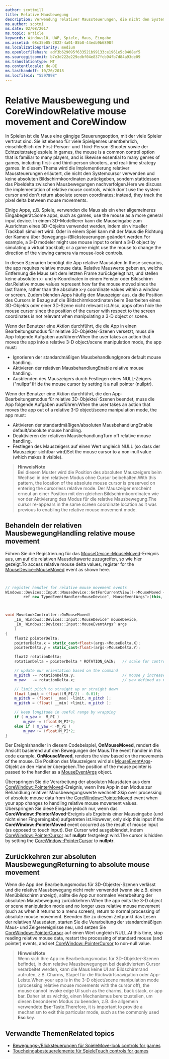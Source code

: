 ```yaml
---
author: scottmill
title: Relative Mausbewegung
description: Verwendung relativer Maussteuerungen, die nicht den Systemcursor verwenden und keine absoluten Bildschirmkoordinaten zurückgeben, um das Pixeldelta zwischen Mausebewegungen in Spielen nachzuverfolgen.
ms.author: scotmi
ms.date: 02/08/2017
ms.topic: article
keywords: Windows10, UWP, Spiele, Maus, Eingabe
ms.assetid: 08c35e05-2822-4a01-85b8-44edb9b6898f
ms.localizationpriority: medium
ms.openlocfilehash: adf3b629095f633521b99133ce1961e5c8408ef5
ms.sourcegitcommit: b7e3d222e229cdbf04e837fcb94fb7d84a93de09
ms.translationtype: MT
ms.contentlocale: de-DE
ms.lasthandoff: 10/26/2018
ms.locfileid: "5597898"
---
```

# <a name="relative-mouse-movement-and-corewindow"></a><span data-ttu-id="d0aa2-104">Relative Mausbewegung und CoreWindow</span><span class="sxs-lookup"><span data-stu-id="d0aa2-104">Relative mouse movement and CoreWindow</span></span>

<span data-ttu-id="d0aa2-105">In Spielen ist die Maus eine gängige Steuerungsoption, mit der viele Spieler vertraut sind. Sie ist ebenso für viele Spielgenres unentbehrlich, einschließlich der First-Person- und Third-Person-Shooter sowie der Echtzeitstrategiespiele.</span><span class="sxs-lookup"><span data-stu-id="d0aa2-105">In games, the mouse is a common control option that is familiar to many players, and is likewise essential to many genres of games, including first- and third-person shooters, and real-time strategy games.</span></span> <span data-ttu-id="d0aa2-106">In diesem Thema wird die Implementierung relativer Maussteuerungen erläutert, die nicht den Systemcursor verwenden und keine absoluten Bildschirmkoordinaten zurückgeben, sondern stattdessen das Pixeldelta zwischen Mausbewegungen nachverfolgen.</span><span class="sxs-lookup"><span data-stu-id="d0aa2-106">Here we discuss the implementation of relative mouse controls, which don't use the system cursor and don't return absolute screen coordinates; instead, they track the pixel delta between mouse movements.</span></span>

<span data-ttu-id="d0aa2-107">Einige Apps, z.B. Spiele, verwenden die Maus als ein eher allgemeineres Eingabegerät.</span><span class="sxs-lookup"><span data-stu-id="d0aa2-107">Some apps, such as games, use the mouse as a more general input device.</span></span> <span data-ttu-id="d0aa2-108">In einem 3D-Modellierer kann die Mauseingabe zum Ausrichten eines 3D-Objekts verwendet werden, indem ein virtueller Trackball simuliert wird. Oder in einem Spiel kann mit der Maus die Richtung der Kamera über Bewegungs-/Blicksteuerungen geändert werden.</span><span class="sxs-lookup"><span data-stu-id="d0aa2-108">For example, a 3-D modeler might use mouse input to orient a 3-D object by simulating a virtual trackball; or a game might use the mouse to change the direction of the viewing camera via mouse-look controls.</span></span> 

<span data-ttu-id="d0aa2-109">In diesen Szenarien benötigt die App relative Mausdaten.</span><span class="sxs-lookup"><span data-stu-id="d0aa2-109">In these scenarios, the app requires relative mouse data.</span></span> <span data-ttu-id="d0aa2-110">Relative Mauswerte geben an, welche Entfernung die Maus seit dem letzten Frame zurückgelegt hat, und stellen keine absoluten x- und y-Koordinaten in einem Fenster oder Bildschirm dar.</span><span class="sxs-lookup"><span data-stu-id="d0aa2-110">Relative mouse values represent how far the mouse moved since the last frame, rather than the absolute x-y coordinate values within a window or screen.</span></span> <span data-ttu-id="d0aa2-111">Zudem blenden Apps häufig den Mauszeiger aus, da die Position des Cursors in Bezug auf die Bildschirmkoordinaten beim Bearbeiten eines 3D-Objekts oder einer 3D-Szene nicht relevant ist.</span><span class="sxs-lookup"><span data-stu-id="d0aa2-111">Also, apps often hide the mouse cursor since the position of the cursor with respect to the screen coordinates is not relevant when manipulating a 3-D object or scene.</span></span> 

<span data-ttu-id="d0aa2-112">Wenn der Benutzer eine Aktion durchführt, die die App in einen Bearbeitungsmodus für relative 3D-Objekte/-Szenen versetzt, muss die App folgende Aufgaben ausführen:</span><span class="sxs-lookup"><span data-stu-id="d0aa2-112">When the user takes an action that moves the app into a relative 3-D object/scene manipulation mode, the app must:</span></span> 
- <span data-ttu-id="d0aa2-113">Ignorieren der standardmäßigen Mausbehandlung</span><span class="sxs-lookup"><span data-stu-id="d0aa2-113">Ignore default mouse handling.</span></span>
- <span data-ttu-id="d0aa2-114">Aktivieren der relativen Mausbehandlung</span><span class="sxs-lookup"><span data-stu-id="d0aa2-114">Enable relative mouse handling.</span></span>
- <span data-ttu-id="d0aa2-115">Ausblenden des Mauszeigers durch Festlegen eines NULL-Zeigers ("nullptr")</span><span class="sxs-lookup"><span data-stu-id="d0aa2-115">Hide the mouse cursor by setting it a null pointer (nullptr).</span></span> 

<span data-ttu-id="d0aa2-116">Wenn der Benutzer eine Aktion durchführt, die den App-Bearbeitungsmodus für relative 3D-Objekte/-Szenen beendet, muss die App folgende Aufgaben ausführen:</span><span class="sxs-lookup"><span data-stu-id="d0aa2-116">When the user takes an action that moves the app out of a relative 3-D object/scene manipulation mode, the app must:</span></span> 
- <span data-ttu-id="d0aa2-117">Aktivieren der standardmäßigen/absoluten Mausbehandlung</span><span class="sxs-lookup"><span data-stu-id="d0aa2-117">Enable default/absolute mouse handling.</span></span>
- <span data-ttu-id="d0aa2-118">Deaktivieren der relativen Mausbehandlung</span><span class="sxs-lookup"><span data-stu-id="d0aa2-118">Turn off relative mouse handling.</span></span> 
- <span data-ttu-id="d0aa2-119">Festlegen des Mauszeigers auf einen Wert ungleich NULL (so dass der Mauszeiger sichtbar wird)</span><span class="sxs-lookup"><span data-stu-id="d0aa2-119">Set the mouse cursor to a non-null value (which makes it visible).</span></span>

> **<span data-ttu-id="d0aa2-120">Hinweis</span><span class="sxs-lookup"><span data-stu-id="d0aa2-120">Note</span></span>**  
<span data-ttu-id="d0aa2-121">Bei diesem Muster wird die Position des absoluten Mauszeigers beim Wechsel in den relativen Modus ohne Cursor beibehalten.</span><span class="sxs-lookup"><span data-stu-id="d0aa2-121">With this pattern, the location of the absolute mouse cursor is preserved on entering the cursorless relative mode.</span></span> <span data-ttu-id="d0aa2-122">Der Mauszeiger erscheint erneut an einer Position mit den gleichen Bildschirmkoordinaten wie vor der Aktivierung des Modus für die relative Mausbewegung.</span><span class="sxs-lookup"><span data-stu-id="d0aa2-122">The cursor re-appears in the same screen coordinate location as it was previous to enabling the relative mouse movement mode.</span></span>

 

## <a name="handling-relative-mouse-movement"></a><span data-ttu-id="d0aa2-123">Behandeln der relativen Mausbewegung</span><span class="sxs-lookup"><span data-stu-id="d0aa2-123">Handling relative mouse movement</span></span>


<span data-ttu-id="d0aa2-124">Führen Sie die Registrierung für das [MouseDevice::MouseMoved](https://msdn.microsoft.com/library/windows/apps/xaml/windows.devices.input.mousedevice.mousemoved.aspx)-Ereignis aus, um auf die relativen Mausdeltawerte zuzugreifen, so wie hier gezeigt.</span><span class="sxs-lookup"><span data-stu-id="d0aa2-124">To access relative mouse delta values, register for the [MouseDevice::MouseMoved](https://msdn.microsoft.com/library/windows/apps/xaml/windows.devices.input.mousedevice.mousemoved.aspx) event as shown here.</span></span>


```cpp


// register handler for relative mouse movement events
Windows::Devices::Input::MouseDevice::GetForCurrentView()->MouseMoved +=
        ref new TypedEventHandler<MouseDevice^, MouseEventArgs^>(this, &MoveLookController::OnMouseMoved);


```

```cpp


void MoveLookController::OnMouseMoved(
    _In_ Windows::Devices::Input::MouseDevice^ mouseDevice,
    _In_ Windows::Devices::Input::MouseEventArgs^ args
    )
{
    float2 pointerDelta;
    pointerDelta.x = static_cast<float>(args->MouseDelta.X);
    pointerDelta.y = static_cast<float>(args->MouseDelta.Y);

    float2 rotationDelta;
    rotationDelta = pointerDelta * ROTATION_GAIN;   // scale for control sensitivity

    // update our orientation based on the command
    m_pitch -= rotationDelta.y;                     // mouse y increases down, but pitch increases up
    m_yaw   -= rotationDelta.x;                     // yaw defined as CCW around y-axis

    // limit pitch to straight up or straight down
    float limit = (float)(M_PI/2) - 0.01f;
    m_pitch = (float) __max( -limit, m_pitch );
    m_pitch = (float) __min( +limit, m_pitch );

    // keep longitude in useful range by wrapping
    if ( m_yaw >  M_PI )
        m_yaw -= (float)M_PI*2;
    else if ( m_yaw < -M_PI )
        m_yaw += (float)M_PI*2;
}

```

<span data-ttu-id="d0aa2-125">Der Ereignishandler in diesem Codebeispiel, **OnMouseMoved**, rendert die Ansicht basierend auf den Bewegungen der Maus.</span><span class="sxs-lookup"><span data-stu-id="d0aa2-125">The event handler in this code example, **OnMouseMoved**, renders the view based on the movements of the mouse.</span></span> <span data-ttu-id="d0aa2-126">Die Position des Mauszeigers wird als [MouseEventArgs](https://msdn.microsoft.com/library/windows/apps/xaml/windows.devices.input.mouseeventargs.aspx)-Objekt an den Handler übergeben.</span><span class="sxs-lookup"><span data-stu-id="d0aa2-126">The position of the mouse pointer is passed to the handler as a [MouseEventArgs](https://msdn.microsoft.com/library/windows/apps/xaml/windows.devices.input.mouseeventargs.aspx) object.</span></span> 

<span data-ttu-id="d0aa2-127">Überspringen Sie die Verarbeitung der absoluten Mausdaten aus dem [CoreWindow::PointerMoved](https://msdn.microsoft.com/library/windows/apps/xaml/windows.ui.core.corewindow.pointermoved.aspx)-Ereignis, wenn Ihre App in den Modus zur Behandlung relativer Mausbewegungswerte wechselt.</span><span class="sxs-lookup"><span data-stu-id="d0aa2-127">Skip over processing of absolute mouse data from the [CoreWindow::PointerMoved](https://msdn.microsoft.com/library/windows/apps/xaml/windows.ui.core.corewindow.pointermoved.aspx) event when your app changes to handling relative mouse movement values.</span></span> <span data-ttu-id="d0aa2-128">Überspringen Sie diese Eingabe jedoch nur, wenn das **CoreWindow::PointerMoved**-Ereignis als Ergebnis einer Mauseingabe (und nicht einer Fingereingabe) aufgetreten ist.</span><span class="sxs-lookup"><span data-stu-id="d0aa2-128">However, only skip this input if the **CoreWindow::PointerMoved** event occurred as the result of mouse input (as opposed to touch input).</span></span> <span data-ttu-id="d0aa2-129">Der Cursor wird ausgeblendet, indem [CoreWindow::PointerCursor](https://msdn.microsoft.com/library/windows/apps/xaml/windows.ui.core.corewindow.pointercursor.aspx) auf **nullptr** festgelegt wird.</span><span class="sxs-lookup"><span data-stu-id="d0aa2-129">The cursor is hidden by setting the [CoreWindow::PointerCursor](https://msdn.microsoft.com/library/windows/apps/xaml/windows.ui.core.corewindow.pointercursor.aspx) to **nullptr**.</span></span> 

## <a name="returning-to-absolute-mouse-movement"></a><span data-ttu-id="d0aa2-130">Zurückkehren zur absoluten Mausbewegung</span><span class="sxs-lookup"><span data-stu-id="d0aa2-130">Returning to absolute mouse movement</span></span>

<span data-ttu-id="d0aa2-131">Wenn die App den Bearbeitungsmodus für 3D-Objekte/-Szenen verlässt und die relative Mausbewegung nicht mehr verwendet (wenn sie z.B. einen Menübildschirm anzeigt), sollte die App zur normalen Verarbeitung der absoluten Mausbewegung zurückkehren.</span><span class="sxs-lookup"><span data-stu-id="d0aa2-131">When the app exits the 3-D object or scene manipulation mode and no longer uses relative mouse movement (such as when it returns to a menu screen), return to normal processing of absolute mouse movement.</span></span> <span data-ttu-id="d0aa2-132">Beenden Sie zu diesem Zeitpunkt das Lesen der relativen Mausdaten, starten Sie die Verarbeitung der standardmäßigen Maus- und Zeigerereignisse neu, und setzen Sie [CoreWindow::PointerCursor](https://msdn.microsoft.com/library/windows/apps/xaml/windows.ui.core.corewindow.pointercursor.aspx) auf einen Wert ungleich NULL.</span><span class="sxs-lookup"><span data-stu-id="d0aa2-132">At this time, stop reading relative mouse data, restart the processing of standard mouse (and pointer) events, and set [CoreWindow::PointerCursor](https://msdn.microsoft.com/library/windows/apps/xaml/windows.ui.core.corewindow.pointercursor.aspx) to non-null value.</span></span> 

> **<span data-ttu-id="d0aa2-133">Hinweis</span><span class="sxs-lookup"><span data-stu-id="d0aa2-133">Note</span></span>**  
<span data-ttu-id="d0aa2-134">Wenn sich Ihre App im Bearbeitungsmodus für 3D-Objekte/-Szenen befindet, in dem relative Mausbewegungen bei deaktiviertem Cursor verarbeitet werden, kann die Maus keine UI am Bildschirmrand aufrufen, z.B. Charms, Stapel für die Rückwärtsnavigation oder App-Leiste.</span><span class="sxs-lookup"><span data-stu-id="d0aa2-134">When your app is in the 3-D object/scene manipulation mode (processing relative mouse movements with the cursor off), the mouse cannot invoke edge UI such as the charms, back stack, or app bar.</span></span> <span data-ttu-id="d0aa2-135">Daher ist es wichtig, einen Mechanismus bereitzustellen, um diesen besonderen Modus zu beenden, z.B. die allgemein verwendete **Esc**-Taste.</span><span class="sxs-lookup"><span data-stu-id="d0aa2-135">Therefore, it is important to provide a mechanism to exit this particular mode, such as the commonly used **Esc** key.</span></span>

## <a name="related-topics"></a><span data-ttu-id="d0aa2-136">Verwandte Themen</span><span class="sxs-lookup"><span data-stu-id="d0aa2-136">Related topics</span></span>

* [<span data-ttu-id="d0aa2-137">Bewegungs-/Blicksteuerungen für Spiele</span><span class="sxs-lookup"><span data-stu-id="d0aa2-137">Move-look controls for games</span></span>](tutorial--adding-move-look-controls-to-your-directx-game.md) 
* [<span data-ttu-id="d0aa2-138">Toucheingabesteuerelemente für Spiele</span><span class="sxs-lookup"><span data-stu-id="d0aa2-138">Touch controls for games</span></span>](tutorial--adding-touch-controls-to-your-directx-game.md)